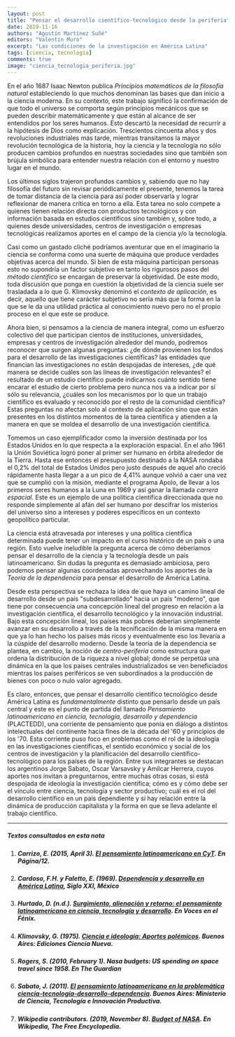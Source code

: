 ```yaml
---
layout: post
title: "Pensar el desarrollo científico-tecnológico desde la periferia"
date: 2019-11-16
authors: "Agustín Martínez Suñé"
editors: "Valentín Muro"
excerpt: "Las condiciones de la investigación en América Latina"
tags: [ciencia, tecnología]
comments: true
image: "ciencia_tecnologia_periferia.jpg"
---
```

En el año 1687 Isaac Newton publica *Principios matemáticos de la filosofía natural* estableciendo lo que muchos denominan las bases que dan inicio a la ciencia moderna. En su contexto, este trabajo significó la confirmación de que todo el universo se comporta según principios mecánicos que se pueden describir matemáticamente y que están al alcance de ser entendidos por los seres humanos. Esto descartó la necesidad de recurrir a la hipótesis de Dios como explicación. Trescientos cincuenta años y dos revoluciones industriales más tarde, mientras transitamos la mayor revolución tecnológica de la historia, hoy la ciencia y la tecnología no sólo producen cambios profundos en nuestras sociedades sino que también son brújula simbólica para entender nuestra relación con el entorno y nuestro lugar en el mundo.

Los últimos siglos trajeron profundos cambios y, sabiendo que no hay filosofía del futuro sin revisar periódicamente el presente, tenemos la tarea de tomar distancia de la ciencia para así poder observarla y lograr reflexionar de manera crítica en torno a ella. Esta tarea no solo compete a quienes tienen relación directa con productos tecnológicos y con información basada en estudios científicos sino también y, sobre todo, a quienes desde universidades, centros de investigación o empresas tecnológicas realizamos aportes en el campo de la ciencia y/o la tecnología.

Casi como un gastado cliché podríamos aventurar que en el imaginario la ciencia se conforma como una suerte de máquina que produce verdades objetivas acerca del mundo. Si bien de esta máquina participan personas esto no supondría un factor subjetivo en tanto los rigurosos pasos del *método científico* se encargan de preservar la objetividad. De este modo, toda discusión que ponga en cuestión la objetividad de la ciencia suele ser trasladada a lo que G. Klimovsky denominó el *contexto de aplicación*, es decir, aquello que tiene carácter subjetivo no sería más que la forma en la que se le da una utilidad práctica al conocimiento nuevo pero no el propio proceso en el que este se produce.

Ahora bien, si pensamos a la ciencia de manera integral, como un esfuerzo colectivo del que participan cientos de instituciones, universidades, empresas y centros de investigación alrededor del mundo, podremos reconocer que surgen algunas preguntas: ¿de dónde provienen los fondos para el desarrollo de las investigaciones científicas? las entidades que financian las investigaciones no están despojadas de intereses, ¿de qué manera se decide cuáles son las líneas de investigación relevantes? el resultado de un estudio científico puede indicarnos cuánto sentido tiene encarar el estudio de cierto problema pero nunca nos va a indicar por sí sólo su relevancia, ¿cuáles son los mecanismos por lo que un trabajo científico es evaluado y reconocido por el resto de la comunidad científica? Estas preguntas no afectan solo al contexto de aplicación sino que están presentes en los distintos momentos de la tarea científica y atienden a la manera en que se moldea el desarrollo de una investigación científica.

Tomemos un caso ejemplificador como la inversión destinada por los Estados Unidos en lo que respecta a la exploración espacial. En el año 1961 la Unión Soviética logró poner al primer ser humano en órbita alrededor de la Tierra. Hasta ese entonces el presupuesto destinado a la NASA rondaba el 0,2% del total de Estados Unidos pero justo después de aquel año creció rápidamente hasta llegar a  a un pico de 4,41% aunque volvió a caer una vez que se cumplió con la misión, mediante el programa Apolo, de llevar a los primeros seres humanos a la Luna en 1969 y así ganar la llamada *carrera espacial*. Este es un ejemplo de una política científica direccionada que no responde simplemente al afán del ser humano por descifrar los misterios del universo sino a intereses y poderes específicos en un contexto geopolítico particular.

La ciencia está atravesada por intereses y una política científica determinada puede tener un impacto en el curso histórico de un país o una región. Esto vuelve ineludible la pregunta acerca de cómo deberíamos pensar el desarrollo de la ciencia y la tecnología desde un país latinoamericano. Sin dudas la pregunta es demasiado ambiciosa, pero podemos pensar algunas coordenadas aprovechando los aportes de la *Teoría de la dependencia* para pensar el desarrollo de América Latina.

Desde esta perspectiva se rechaza la idea de que haya un camino lineal de desarrollo desde un país "subdesarrollado" hacia un país "moderno", que tiene por consecuencia una concepción lineal del progreso en relación a la investigación científica, el desarrollo tecnológico y la innovación industrial. Bajo esta concepción lineal, los países más pobres deberían simplemente avanzar en su desarrollo a través de la tecnificación de la misma manera en que ya lo han hecho los países más ricos y eventualmente eso los llevaría a la cúspide del desarrollo moderno. Desde la teoría de la dependencia se plantea, en cambio, la noción de *centro-periferia* como estructura que ordena la distribución de la riqueza a nivel global; donde se perpetúa una dinámica en la que los países centrales industrializados se ven beneficiados mientras los países periféricos se ven subordinados a la producción de bienes con poco o nulo valor agregado.

Es claro, entonces, que pensar el desarrollo científico tecnológico desde América Latina es *fundamentalmente* distinto que pensarlo desde un país central y este es el punto de partida del llamado *Pensamiento latinoamericano en ciencia, tecnología, desarrollo y dependencia* (PLACTEDD), una corriente de pensamiento que ponía en diálogo a distintos intelectuales del continente hacia fines de la década del '60 y principios de los '70. Esta corriente puso foco en problemas como el rol de la ideología en las investigaciones científicas, el sentido económico y social de los centros de investigación y la planificación del desarrollo científico-tecnológico para los países de la región. Entre sus integrantes se destacan los argentinos Jorge Sabato, Oscar Varsavsky y Amílcar Herrera, cuyos aportes nos invitan a preguntarnos, entre muchas otras cosas, si está despojada de ideología la investigación científica; cómo es y cómo debe ser el vínculo entre ciencia, tecnología y sector productivo; cuál es el rol del desarrollo científico en un país dependiente y si hay relación entre la dinámica de producción capitalista y la forma en que se lleva adelante el trabajo científico.

---
##### Textos consultados en esta nota

1. ##### Carrizo, E. (2015, April 3). [El pensamiento latinoamericano en CyT](https://www.pagina12.com.ar/diario/universidad/10-269629-2015-04-03.html). En Página/12.
2. ##### Cardoso, F.H. y Faletto, E. (1969). [Dependencia y desarrollo en América Latina](http://www.fundayacucho.gob.ve/wp-content/uploads/2018/01/Cardoso_-Faletto_Dependencia-y-desarrollo-en-AL.pdf), Siglo XXI, México
3. ##### Hurtado, D. (n.d.). [Surgimiento, alienación y retorno: el pensamiento latinoamericano en ciencia, tecnología y desarrollo](https://www.vocesenelfenix.com/content/surgimiento-alienaci%C3%B3n-y-retorno-el-pensamiento-latinoamericano-en-ciencia-tecnolog%C3%AD-y-desar). En Voces en el Fénix.
4. ##### Klimovsky, G. (1975). [Ciencia e ideología: Aportes polémicos](https://issuu.com/ciencianueva/docs/ciencia_e_ideologia-aportes_polemic). Buenos Aires: Ediciones Ciencia Nueva.
5. ##### Rogers, S. (2010, February 1). Nasa budgets: US spending on space travel since 1958. En The Guardian
6. ##### Sabato, J. (2011). [El pensamiento latinoamericano en la problemática ciencia-tecnología-desarrollo-dependencia](https://www.argentina.gob.ar/el-pensamiento-latinoamericano-en-la-problematica-ciencia-tecnologia-desarrollo-dependencia). Buenos Aires: Ministerio de Ciencia, Tecnología e Innovación Productiva.
7. ##### Wikipedia contributors. (2019, November 8). [Budget of NASA](https://en.wikipedia.org/w/index.php?title=Budget_of_NASA&oldid=925221979). En Wikipedia, The Free Encyclopedia.
